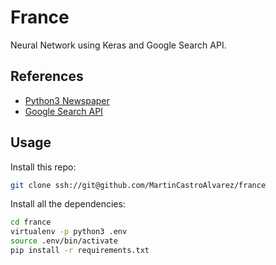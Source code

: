 # France
Neural Network using Keras and Google Search API.

## References
- [Python3 Newspaper](https://pypi.org/project/newspaper3k/)
- [Google Search API](https://pypi.org/project/Google-Search-API/)

## Usage
Install this repo:
```bash
git clone ssh://git@github.com/MartinCastroAlvarez/france
```
Install all the dependencies:
```bash
cd france
virtualenv -p python3 .env
source .env/bin/activate
pip install -r requirements.txt
```

